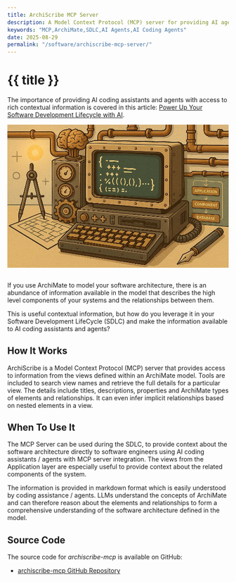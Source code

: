 ```yaml
---
title: ArchiScribe MCP Server
description: A Model Context Protocol (MCP) server for providing AI agents with access to information in an ArchiMate model.
keywords: "MCP,ArchiMate,SDLC,AI Agents,AI Coding Agents"
date: 2025-08-29
permalink: "/software/archiscribe-mcp-server/"
---
```


# {{ title }} 

The importance of providing AI coding assistants and agents with access to rich contextual information is covered in this article: [Power Up Your Software Development Lifecycle with AI](/software/power-up-your-sdlc-with-ai/).

<img src="/content-software/images/archiscribe.webp" alt="ArchiScribe MCP" class="article-image-primary" style="max-width: 100%; margin-bottom: 1em; float:none; padding:0;" />

If you use ArchiMate to model your software architecture, there is an abundance of information available in the model that describes the high level components of your systems and the relationships between them. 

This is useful contextual information, but how do you leverage it in your Software Development LifeCycle (SDLC) and make the information available to AI coding assistants and agents?

## How It Works
ArchiScribe is a Model Context Protocol (MCP) server that provides access to information from the views defined within an ArchiMate model. Tools are included to search view names and retrieve the full details for a particular view. The details include titles, descriptions, properties and ArchiMate types of elements and relationships. It can even infer implicit relationships based on nested elements in a view.

## When To Use It
The MCP Server can be used during the SDLC, to provide context about the software architecture directly to software engineers using AI coding assistants / agents with MCP server integration. The views from the Application layer are especially useful to provide context about the related components of the system. 

The information is provided in markdown format which is easily understood by coding assistance / agents. LLMs understand the concepts of ArchiMate and can therefore reason about the elements and relationships to form a comprehensive understanding of the software architecture defined in the model.

## Source Code

The source code for *archiscribe-mcp* is available on GitHub:

- [archiscribe-mcp GitHub Repository](https://github.com/dclnbrght/archiscribe-mcp)

<div id="comments" class="comments"></div>